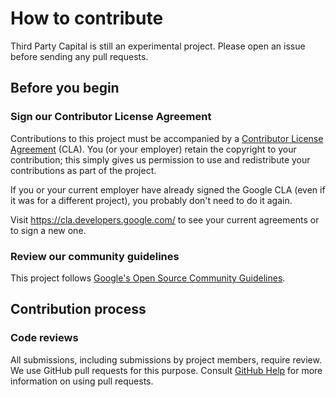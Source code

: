 # How to contribute

Third Party Capital is still an experimental project. Please open an issue before sending any pull
requests.

## Before you begin

### Sign our Contributor License Agreement

Contributions to this project must be accompanied by a [Contributor License
Agreement](https://cla.developers.google.com/about) (CLA). You (or your employer) retain the
copyright to your contribution; this simply gives us permission to use and redistribute your
contributions as part of the project.

If you or your current employer have already signed the Google CLA (even if it was for a different
project), you probably don't need to do it again.

Visit <https://cla.developers.google.com/> to see your current agreements or to sign a new one.

### Review our community guidelines

This project follows [Google's Open Source Community
Guidelines](https://opensource.google/conduct/).

## Contribution process

### Code reviews

All submissions, including submissions by project members, require review. We use GitHub pull
requests for this purpose. Consult [GitHub
Help](https://help.github.com/articles/about-pull-requests/) for more information on using pull
requests.